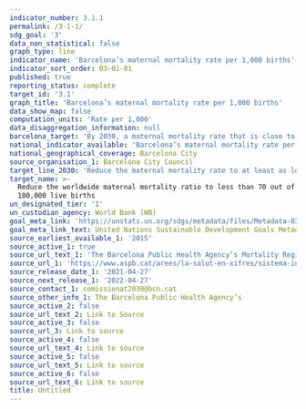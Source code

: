 ```yaml
---
indicator_number: 3.1.1
permalink: /3-1-1/
sdg_goal: '3'
data_non_statistical: false
graph_type: line
indicator_name: 'Barcelona’s maternal mortality rate per 1,000 births'
indicator_sort_order: 03-01-01
published: true
reporting_status: complete
target_id: '3.1'
graph_title: 'Barcelona’s maternal mortality rate per 1,000 births'
data_show_map: false
computation_units: 'Rate per 1,000'
data_disaggregation_information: null
barcelona_target: 'By 2030, a maternal mortality rate that is close to zero'
national_indicator_available: 'Barcelona’s maternal mortality rate per 1,000 births'
national_geographical_coverage: Barcelona City
source_organisation_1: Barcelona City Council
target_line_2030: 'Reduce the maternal mortality rate to at least as low as 0.1 per 1,000 births'
target_name: >-
  Reduce the worldwide maternal mortality ratio to less than 70 out of every
  100,000 live births
un_designated_tier: '1'
un_custodian_agency: World Bank (WB)
goal_meta_link: 'https://unstats.un.org/sdgs/metadata/files/Metadata-03-01-01.pdf'
goal_meta_link_text: United Nations Sustainable Development Goals Metadata (pdf 894kB)
source_earliest_available_1: '2015'
source_active_1: true
source_url_text_1: 'The Barcelona Public Health Agency’s Mortality Registry '
source_url_1: 'https://www.aspb.cat/arees/la-salut-en-xifres/sistema-informacio-mortalitat/'
source_release_date_1: '2021-04-27'
source_next_release_1: '2022-04-27'
source_contact_1: comissionat2030@bcn.cat
source_other_info_1: The Barcelona Public Health Agency’s
source_active_2: false
source_url_text_2: Link to Source
source_active_3: false
source_url_3: Link to source
source_active_4: false
source_url_text_4: Link to source
source_active_5: false
source_url_text_5: Link to source
source_active_6: false
source_url_text_6: Link to source
title: Untitled
---
```

